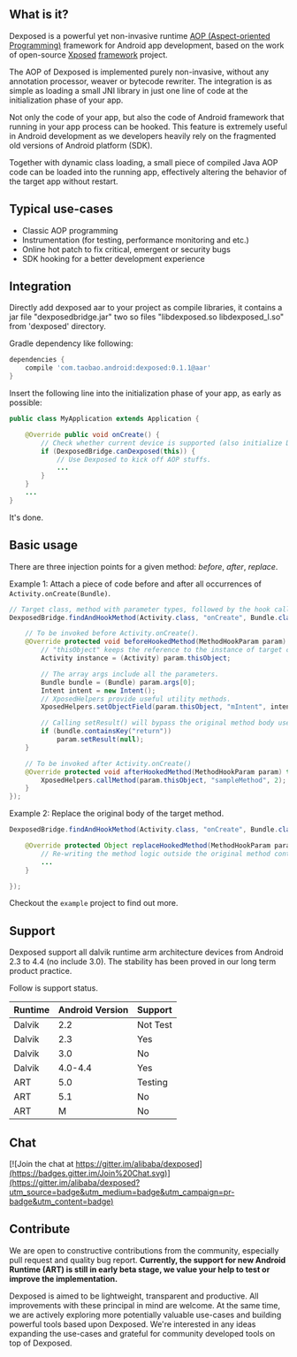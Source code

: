 What is it?
-----------

Dexposed is a powerful yet non-invasive runtime [AOP (Aspect-oriented Programming)](http://en.wikipedia.org/wiki/Aspect-oriented_programming) framework
for Android app development, based on the work of open-source [Xposed](https://github.com/rovo89/Xposed) [framework](https://github.com/rovo89/XposedBridge) project.

The AOP of Dexposed is implemented purely non-invasive, without any annotation processor,
weaver or bytecode rewriter. The integration is as simple as loading a small JNI library
in just one line of code at the initialization phase of your app.

Not only the code of your app, but also the code of Android framework that running in your
app process can be hooked. This feature is extremely useful in Android development as we
developers heavily rely on the fragmented old versions of Android platform (SDK).

Together with dynamic class loading, a small piece of compiled Java AOP code can be loaded
into the running app, effectively altering the behavior of the target app without restart.

Typical use-cases
-----------------

* Classic AOP programming
* Instrumentation (for testing, performance monitoring and etc.)
* Online hot patch to fix critical, emergent or security bugs
* SDK hooking for a better development experience

Integration
-----------

Directly add dexposed aar to your project as compile libraries, it contains a jar file "dexposedbridge.jar" two so files "libdexposed.so libdexposed_l.so" from 'dexposed' directory.

Gradle dependency like following:

```groovy
dependencies {
    compile 'com.taobao.android:dexposed:0.1.1@aar'
}
```

Insert the following line into the initialization phase of your app, as early as possible:

```java
public class MyApplication extends Application {

    @Override public void onCreate() {
        // Check whether current device is supported (also initialize Dexposed framework if not yet)
        if (DexposedBridge.canDexposed(this)) {
            // Use Dexposed to kick off AOP stuffs.
            ...
        }
    }
    ...
}
```

It's done.

Basic usage
-----------

There are three injection points for a given method: *before*, *after*, *replace*.

Example 1: Attach a piece of code before and after all occurrences of `Activity.onCreate(Bundle)`.

```java
// Target class, method with parameter types, followed by the hook callback (XC_MethodHook).
DexposedBridge.findAndHookMethod(Activity.class, "onCreate", Bundle.class, new XC_MethodHook() {

    // To be invoked before Activity.onCreate().
    @Override protected void beforeHookedMethod(MethodHookParam param) throws Throwable {
        // "thisObject" keeps the reference to the instance of target class.
        Activity instance = (Activity) param.thisObject;

        // The array args include all the parameters.
        Bundle bundle = (Bundle) param.args[0];
        Intent intent = new Intent();
        // XposedHelpers provide useful utility methods.
        XposedHelpers.setObjectField(param.thisObject, "mIntent", intent);

        // Calling setResult() will bypass the original method body use the result as method return value directly.
        if (bundle.containsKey("return"))
            param.setResult(null);
    }

    // To be invoked after Activity.onCreate()
    @Override protected void afterHookedMethod(MethodHookParam param) throws Throwable {
        XposedHelpers.callMethod(param.thisObject, "sampleMethod", 2);
    }
});
```

Example 2: Replace the original body of the target method.

```java
DexposedBridge.findAndHookMethod(Activity.class, "onCreate", Bundle.class, new XC_MethodReplacement() {

    @Override protected Object replaceHookedMethod(MethodHookParam param) throws Throwable {
        // Re-writing the method logic outside the original method context is a bit tricky but still viable.
        ...
    }

});
```

Checkout the `example` project to find out more.

Support
----------

Dexposed support all dalvik runtime arm architecture devices from Android 2.3 to 4.4 (no include 3.0). The stability has been proved in our long term product practice.

Follow is support status.

Runtime | Android Version | Support
------  | --------------- | --------
Dalvik  | 2.2             | Not Test
Dalvik  | 2.3             | Yes
Dalvik  | 3.0             | No
Dalvik  | 4.0-4.4         | Yes
ART     | 5.0             | Testing
ART     | 5.1             | No
ART     | M               | No

Chat
----------

[![Join the chat at https://gitter.im/alibaba/dexposed](https://badges.gitter.im/Join%20Chat.svg)](https://gitter.im/alibaba/dexposed?utm_source=badge&utm_medium=badge&utm_campaign=pr-badge&utm_content=badge)

Contribute
----------

We are open to constructive contributions from the community, especially pull request
and quality bug report. **Currently, the support for new Android Runtime (ART) is still
in early beta stage, we value your help to test or improve the implementation.**

Dexposed is aimed to be lightweight, transparent and productive. All improvements with
these principal in mind are welcome. At the same time, we are actively exploring more
potentially valuable use-cases and building powerful tools based upon Dexposed. We're
interested in any ideas expanding the use-cases and grateful for community developed
tools on top of Dexposed.
